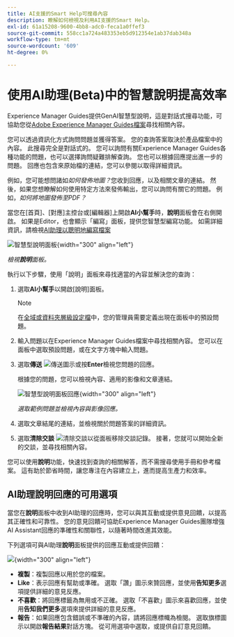 ```yaml
---
title: AI支援的Smart Help可搜尋內容
description: 瞭解如何檢視及利用AI支援的Smart Help。
exl-id: 61a15208-9600-4bb8-adc0-feca1a0ffef3
source-git-commit: 558cc1a724a483353eb5d912354e1ab37dab348a
workflow-type: tm+mt
source-wordcount: '609'
ht-degree: 0%

---
```


# 使用AI助理(Beta)中的智慧說明提高效率

Experience Manager Guides提供GenAI智慧型說明，這是對話式搜尋功能，可協助您從[Adobe Experience Manager Guides檔案](https://experienceleague.adobe.com/en/docs/experience-manager-guides/using/overview)尋找相關內容。

您可以透過資訊化方式詢問問題並獲得答案。 您的查詢答案取決於產品檔案中的內容。 此搜尋完全是對話式的。 您可以詢問有關Experience Manager Guides各種功能的問題，也可以選擇詢問疑難排解查詢。 您也可以根據回應提出進一步的問題。 回應也包含來原始檔的連結，您可以參閱以取得詳細資訊。

例如，您可能想問諸如&#x200B;*如何發佈地圖？*&#x200B;您收到回應，以及相關文章的連結。 然後，如果您想瞭解如何使用特定方法來發佈輸出，您可以詢問有關它的問題。 例如，*如何將地圖發佈至PDF？*

當您在[首頁]、[對應]主控台或[編輯器]上開啟&#x200B;**AI小幫手**&#x200B;時，**說明**&#x200B;面板會在右側開啟。 如果是Editor，也會顯示「編寫」面板，提供您智慧型編寫功能。 如需詳細資訊，請檢視[AI助理以聰明地編寫檔案](./ai-assistant-right-panel.md)

![智慧型說明面板](images/smart-help-panel.png){width="300" align="left"}

*檢視&#x200B;**說明**面板。*

執行以下步驟，使用「說明」面板來尋找適當的內容並解決您的查詢：

1. 選取&#x200B;**AI小幫手**&#x200B;以開啟[說明]面板。

   >[!NOTE]
   >
   > 在[全域或資料夾層級設定檔](../cs-install-guide/conf-folder-level.md#conf-ai-guides-assistant)中，您的管理員需要定義出現在面板中的預設問題。

1. 輸入問題以在Experience Manager Guides檔案中尋找相關內容。 您可以在面板中選取預設問題，或在文字方塊中輸入問題。

1. 選取&#x200B;**傳送** ![傳送圖示](images/send-icon.svg)或按&#x200B;**Enter**&#x200B;檢視您問題的回應。

   根據您的問題，您可以檢視內容、適用的影像和文章連結。

   ![智慧型說明面板回應](images/smart-help-panel-response.png){width="300" align="left"}


   *選取範例問題並檢視內容與影像回應。*

1. 選取文章結尾的連結，並檢視關於問題答案的詳細資訊。


1. 選取&#x200B;**清除交談** ![清除交談](images/clear-conversation-icon.svg)以從面板移除交談記錄。 接著，您就可以開始全新的交談，並尋找相關內容。

您可以使用&#x200B;**說明**&#x200B;功能，快速找到查詢的相關解答，而不需搜尋使用手冊和參考檔案。 這有助於節省時間，讓您專注在內容建立上，進而提高生產力和效率。

## AI助理說明回應的可用選項

當您在&#x200B;**說明**&#x200B;面板中收到AI助理的回應時，您可以與其互動或提供意見回饋，以提高其正確性和可靠性。 您的意見回饋可協助Experience Manager Guides團隊增強AI Assistant回應的準確性和關聯性，以隨著時間改進其效能。

下列選項可與AI助理&#x200B;**說明**&#x200B;面板提供的回應互動或提供回饋：

![](images/ai-assistant-response-options.png){width="300" align="left"}

- **複製**：複製回應以用於您的檔案。
- **Like**：表示回應有幫助或準確。 選取「讚」圖示來贊回應，並使用&#x200B;**告知更多**&#x200B;選項提供詳細的意見反應。
- **不喜歡**：將回應標籤為無用或不正確。 選取「不喜歡」圖示來喜歡回應，並使用&#x200B;**告知我們更多**&#x200B;選項來提供詳細的意見反應。
- **報告**：如果回應包含錯誤或不準確的內容，請將回應標幟為檢閱。 選取旗標圖示以開啟&#x200B;**報告結果**&#x200B;對話方塊。 從可用選項中選取，或提供自訂意見回饋。